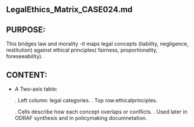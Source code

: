 ## LegalEthics_Matrix_CASE024.md

## PURPOSE:

This bridges law and morality -it maps legal concepts (liability, negligence, restitution)
against ethical principles( fairness, proportionality, foreseeability).

## CONTENT:

* A Two-axis table:

   . Left column: legal categories.
   . Top row:ethicalprinciples.

  . Cells describe how each concept overlaps or conflicts.
  . Used later in ODRAF synthesis and in policymaking documnetation.
  
  
